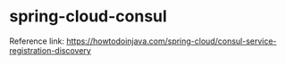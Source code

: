 # spring-cloud-consul

Reference link: https://howtodoinjava.com/spring-cloud/consul-service-registration-discovery
